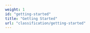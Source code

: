 ```yaml
---
weight: 1
id: "getting-started"
title: "Getting Started"
url: "classification/getting-started"
---
```


